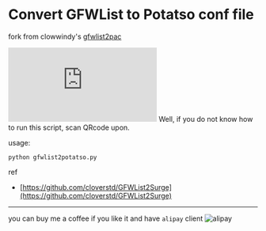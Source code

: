 
# Convert GFWList to Potatso conf file

fork from clowwindy's [gfwlist2pac](https://github.com/clowwindy/gfwlist2pac)

![](http://gzlong7.tk/grvt_mirror/chart?cht=qr&chs=200x200&choe=UTF-8&chld=L|1&chl=http://gzlong7.tk/potatso/gfwlist2potatso/potatso.conf)
Well, if you do not know how to run this script, scan QRcode upon.

usage:


```
python gfwlist2potatso.py
```




ref

* [https://github.com/cloverstd/GFWList2Surge](https://github.com/cloverstd/GFWList2Surge)

---

you can buy me a coffee if you like it and have `alipay` client
![alipay](http://gzlong7.tk/grvt_mirror/chart?cht=qr&chs=200x200&choe=UTF-8&chld=L|1&chl=https://qr.alipay.com/0594135950985595)


